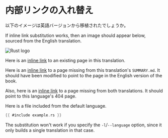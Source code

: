 # 内部リンクの入れ替え

以下のイメージは英語バージョンから移植されたでしょうか。

If inline link substitution works, then an image should appear below, sourced from the English translation.
 
![Rust logo](rust_logo.png)

Here is an [inline link](translation-local-page.md) to an existing page in this translation.

Here is an [inline link](missing-summary-chapter.md) to a page missing from this translation's `SUMMARY.md`. It should have been modified to point to the page in the English version of the book.

Also, here is an [inline link](blah.md) to a page missing from both translations. It should point to this language's 404 page.

Here is a file included from the default language.
```rust
{{ #include example.rs }}
```

The substitution won't work if you specify the `-l`/`--language` option, since it only builds a single translation in that case.
